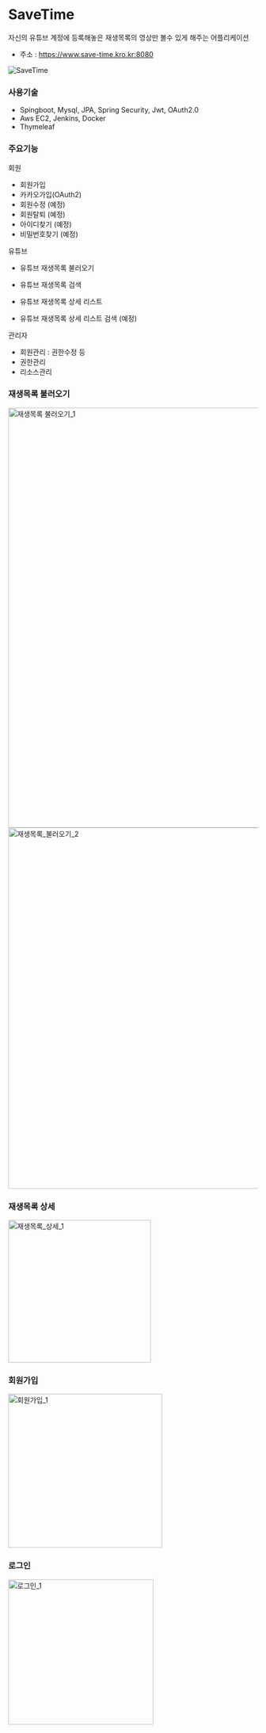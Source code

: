 # SaveTime
자신의 유튜브 계정에 등록해놓은 재생목록의 영상만 볼수 있게 해주는 어플리케이션

- 주소 : https://www.save-time.kro.kr:8080

![SaveTime](https://github.com/Mkw-k/SaveTime/assets/71166672/6b85d3c9-1950-49d8-a360-0b1162577d74)

### 사용기술
- Spingboot, Mysql, JPA, Spring Security, Jwt, OAuth2.0
- Aws EC2, Jenkins, Docker
- Thymeleaf

 ### 주요기능 
회원
- 회원가입
- 카카오가입(OAuth2)
- 회원수정 (예정)
- 회원탈퇴 (예정)
- 아이디찾기 (예정)
- 비밀번호찾기 (예정)

유튜브
- 유튜브 재생목록 불러오기
- 유튜브 재생목록 검색

- 유튜브 재생목록 상세 리스트
- 유튜브 재생목록 상세 리스트 검색 (예정)

관리자
- 회원관리 : 권한수정 등
- 권한관리
- 리소스관리

### 재생목록 불러오기
<img width="848" alt="재생목록 불러오기_1" src="https://github.com/Mkw-k/SaveTime/assets/71166672/b8865be2-0d37-45bc-beb2-614848971b77">
<img width="729" alt="재생목록_불러오기_2" src="https://github.com/Mkw-k/SaveTime/assets/71166672/6e647472-8a03-4418-8030-faec59929f79">

### 재생목록 상세
<img width="288" alt="재생목록_상세_1" src="https://github.com/Mkw-k/SaveTime/assets/71166672/cb8fee53-98d3-4ab8-8381-7e3672d3c811">

### 회원가입
<img width="311" alt="회원가입_1" src="https://github.com/Mkw-k/SaveTime/assets/71166672/a3512507-9ac8-4e4b-8bca-0348a49e5f86">

### 로그인
<img width="293" alt="로그인_1" src="https://github.com/Mkw-k/SaveTime/assets/71166672/aa6640fa-b540-41a9-b47b-b765d710ab5d">

